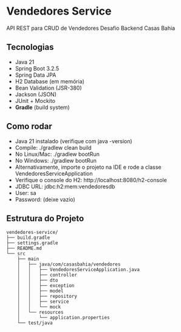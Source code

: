 # Vendedores Service

API REST para CRUD de Vendedores
Desafio Backend Casas Bahia

## Tecnologias
- Java 21
- Spring Boot 3.2.5
- Spring Data JPA
- H2 Database (em memória)
- Bean Validation (JSR-380)
- Jackson (JSON)
- JUnit + Mockito
- **Gradle** (build system)


## Como rodar
- Java 21 instalado (verifique com java -version)
- Compile: ./gradlew clean build
- No Linux/Mac: ./gradlew bootRun
- No Windows: ./gradlew bootRun
- Alternativamente, importe o projeto na IDE e rode a classe VendedoresServiceApplication
- Verifique o console do H2: http://localhost:8080/h2-console
- JDBC URL: jdbc:h2:mem:vendedoresdb
- User: sa
- Password: (deixe vazio)

## Estrutura do Projeto
```plaintext
vendedores-service/
├── build.gradle
├── settings.gradle
├── README.md
└── src
    ├── main
    │   ├── java/com/casasbahia/vendedores
    │   │   ├── VendedoresServiceApplication.java
    │   │   ├── controller
    │   │   ├── dto
    │   │   ├── exception
    │   │   ├── model
    │   │   ├── repository
    │   │   ├── service
    │   │   └── mock
    │   └── resources
    │       └── application.properties
    └── test/java